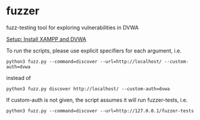 # fuzzer
fuzz-testing tool for exploring vulnerabilities in DVWA

[Setup: Install XAMPP and DVWA](https://e3fi389.wordpress.com/2017/09/17/how-to-setup-dvwa-using-windows-xampp/)

To run the scripts, please use explicit specifiers for each argument, i.e.

`python3 fuzz.py --command=discover --url=http://localhost/ --custom-auth=dvwa`

instead of

`python3 fuzz.py discover http://localhost/ --custom-auth=dvwa`

If custom-auth is not given, the script assumes it will run fuzzer-tests, i.e.

`python3 fuzz.py --command=discover --url=http://127.0.0.1/fuzzer-tests`


